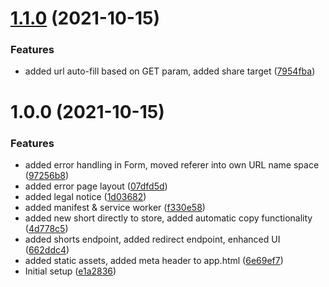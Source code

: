 # [1.1.0](https://github.com/vorchdorf-dot-media/shorts/compare/v1.0.0...v1.1.0) (2021-10-15)


### Features

* added url auto-fill based on GET param, added share target ([7954fba](https://github.com/vorchdorf-dot-media/shorts/commit/7954fba5c88a18232c0eecdc2bc5bef4a9dbded9))

# 1.0.0 (2021-10-15)


### Features

* added error handling in Form, moved referer into own URL name space ([97256b8](https://github.com/vorchdorf-dot-media/shorts/commit/97256b86102809004f4d29376bdaa907c1a80006))
* added error page layout ([07dfd5d](https://github.com/vorchdorf-dot-media/shorts/commit/07dfd5d895bec897986323b5faf992e3bc5df633))
* added legal notice ([1d03682](https://github.com/vorchdorf-dot-media/shorts/commit/1d03682834eccf288506fa8fcf5decb896bfb170))
* added manifest & service worker ([f330e58](https://github.com/vorchdorf-dot-media/shorts/commit/f330e58b480a370f22d42b77a7f9c0fc8e93f6de))
* added new short directly to store, added automatic copy functionality ([4d778c5](https://github.com/vorchdorf-dot-media/shorts/commit/4d778c55d7a4e6162312611f484673782d9ed281))
* added shorts endpoint, added redirect endpoint, enhanced UI ([662ddc4](https://github.com/vorchdorf-dot-media/shorts/commit/662ddc4c00d99e267915cb0f2cec11fd299931f2))
* added static assets, added meta header to app.html ([6e69ef7](https://github.com/vorchdorf-dot-media/shorts/commit/6e69ef75d8bb34b2c25dd86c9e7e767f7d15a5d5))
* Initial setup ([e1a2836](https://github.com/vorchdorf-dot-media/shorts/commit/e1a2836e0d1254253b07da6f70ceb516554d8819))
